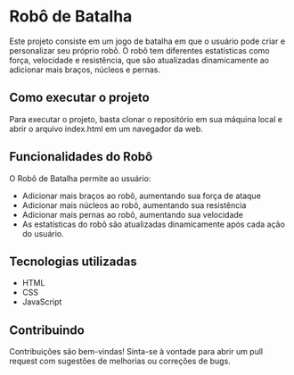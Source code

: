 # Robô de Batalha 

Este projeto consiste em um jogo de batalha em que o usuário pode criar e personalizar seu próprio robô. O robô tem diferentes estatísticas como força, velocidade e resistência, que são atualizadas dinamicamente ao adicionar mais braços, núcleos e pernas.

## Como executar o projeto
Para executar o projeto, basta clonar o repositório em sua máquina local e abrir o arquivo index.html em um navegador da web.

## Funcionalidades do Robô

O Robô de Batalha permite ao usuário:

- Adicionar mais braços ao robô, aumentando sua força de ataque
- Adicionar mais núcleos ao robô, aumentando sua resistência
- Adicionar mais pernas ao robô, aumentando sua velocidade
- As estatísticas do robô são atualizadas dinamicamente após cada ação do usuário. 

## Tecnologias utilizadas

- HTML
- CSS
- JavaScript

## Contribuindo
Contribuições são bem-vindas! Sinta-se à vontade para abrir um pull request com sugestões de melhorias ou correções de bugs.

